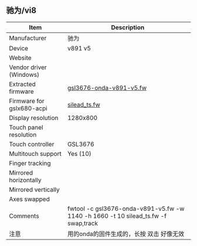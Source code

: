 驰为/vi8
---------------------------------------------

| Item                      | Description |
|---------------------------|-------------|
| Manufacturer              | 驰为 |
| Device                    | v891 v5 |
| Website                   |  |
| Vendor driver (Windows)   | |
| Extracted firmware        | [gsl3676-onda-v891-v5.fw](../../linux/silead/gsl3676-onda-v891-v5.fw) |
| Firmware for gslx680-acpi | [silead_ts.fw](silead_ts.fw) |
| Display resolution        | 1280x800 |
| Touch panel resolution    |  |
| Touch controller          | GSL3676 |
| Multitouch support        | Yes (10) |
| Finger tracking           |   |
| Mirrored horizontally     |  |
| Mirrored vertically       |  |
| Axes swapped              |  |
| Comments                  | fwtool -c gsl3676-onda-v891-v5.fw -w 1140 -h 1660 -t 10 silead_ts.fw -f swap,track |
| 注意                  | 用的onda的固件生成的，长按 双击 好像无效 | 